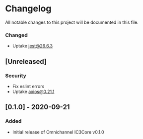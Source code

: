 # Changelog
All notable changes to this project will be documented in this file.

### Changed
- Uptake [jest@26.6.3](https://www.npmjs.com/package/jest/v/26.6.3)

## [Unreleased]
### Security
- Fix eslint errors
- Uptake [axios@0.21.1](https://www.npmjs.com/package/axios/v/0.21.1)

## [0.1.0] - 2020-09-21
### Added
- Initial release of Omnichannel IC3Core v0.1.0